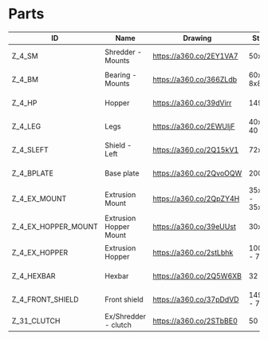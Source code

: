 # Parts
|  **ID** | **Name** | **Drawing** | **Stock** | **Preview** | **PDF** |
| --- | --- | --- | --- | --- | --- |
|  Z_4_SM | Shredder - Mounts | https://a360.co/2EY1VA7 | 50x8 | <img src="./shredder-mount.jpg" width="200px"/> | <a href="./shredder-mount.pdf">PDF</a> |
|  Z_4_BM | Bearing - Mounts | https://a360.co/366ZLdb | 60x8 - 8x8 | <img src="./bearing-mount.jpg" width="200px"/> | <a href="./bearing-mount.pdf">PDF</a> |
|  Z_4_HP | Hopper | https://a360.co/39dVirr | 149x2 | <img src="./hopper.jpg" width="200px"/> | <a href="./hopper.pdf">PDF</a> |
|  Z_4_LEG | Legs | https://a360.co/2EWUIjF | 40x8 - 40 x 40 | <img src="./leg.jpg" width="200px"/> | <a href="./leg.pdf">PDF</a> |
|  Z_4_SLEFT | Shield - Left | https://a360.co/2Q15kV1 | 72x2 | <img src="./shield-left.jpg" width="200px"/> | <a href="./shield-left.pdf">PDF</a> |
|  Z_4_BPLATE | Base plate | https://a360.co/2QvoOQW | 200x15 | <img src="./base-plate.jpg" width="200px"/> | <a href="./base-plate.pdf">PDF</a> |
|  Z_4_EX_MOUNT | Extrusion Mount | https://a360.co/2QpZY4H | 35x10 - 35x35 | <img src="./extrusion-mount.jpg" width="200px"/> | <a href="./extrusion-mount.pdf">PDF</a> |
|  Z_4_EX_HOPPER_MOUNT | Extrusion Hopper Mount | https://a360.co/39eUUst | 30x5 | <img src="./extrusion-hopper-mount.jpg" width="200px"/> | <a href="./extrusion-hopper-mount.pdf">PDF</a> |
|  Z_4_EX_HOPPER | Extrusion Hopper | https://a360.co/2stLbhk | 100x2 - 72x2 | <img src="./extrusion-hopper.jpg" width="200px"/> | <a href="./extrusion-hopper.pdf">PDF</a> |
|  Z_4_HEXBAR | Hexbar | https://a360.co/2Q5W6XB | 32 | <img src="./hexbar.jpg" width="200px"/> | <a href="./hexbar.pdf">PDF</a> |
|  Z_4_FRONT_SHIELD | Front shield | https://a360.co/37pDdVD | 149x2 - 72x2 | <img src="./front-shield.jpg" width="200px"/> | <a href="./front-shield.pdf">PDF</a> |
|  Z_31_CLUTCH | Ex/Shredder - clutch | https://a360.co/2STbBE0 | 50 | <img src="./clutch.jpg" width="200px"/> | <a href="./clutch.pdf">PDF</a> |